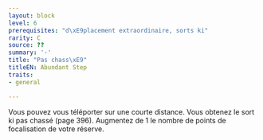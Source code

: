 ```yaml
---
layout: block
level: 6
prerequisites: "d\xE9placement extraordinaire, sorts ki"
rarity: C
source: ??
summary: '-'
title: "Pas chass\xE9"
titleEN: Abundant Step
traits:
- general

---
```


<p>Vous pouvez vous téléporter sur une courte distance. Vous obtenez le sort ki pas chassé (page 396). Augmentez de 1 le nombre de points de focalisation de votre réserve.</p>